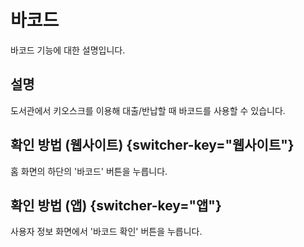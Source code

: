 # 바코드

바코드 기능에 대한 설명입니다.

## 설명

도서관에서 키오스크를 이용해 대출/반납할 때 바코드를 사용할 수 있습니다.

## 확인 방법 (웹사이트) {switcher-key="웹사이트"}

홈 화면의 하단의 '바코드' 버튼을 누릅니다.

## 확인 방법 (앱) {switcher-key="앱"}

사용자 정보 화면에서 '바코드 확인' 버튼을 누릅니다.
